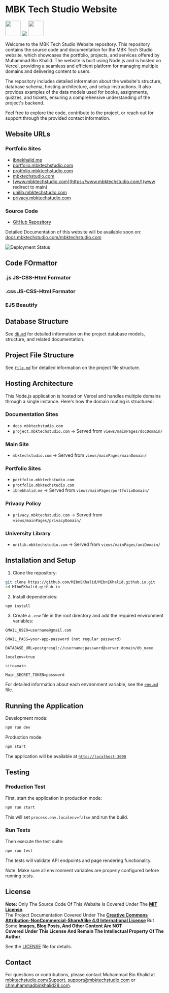 # MBK Tech Studio Website 
<img height=48px src="https://img.icons8.com/?size=48&id=Pxe6MGswB8pX&format=png"/>   <img src="https://skillicons.dev/icons?i=html,css,js,nodejs,vercel,postgres"/>  <img height=48px src="https://console.neon.tech/favicon/favicon.svg"/>  

Welcome to the MBK Tech Studio Website repository. This repository contains the source code and documentation for the MBK Tech Studio website, which showcases the portfolio, projects, and services offered by Muhammad Bin Khalid. The website is built using Node.js and is hosted on Vercel, providing a seamless and efficient platform for managing multiple domains and delivering content to users.

The repository includes detailed information about the website's structure, database schema, hosting architecture, and setup instructions. It also provides examples of the data models used for books, assignments, quizzes, and tickets, ensuring a comprehensive understanding of the project's backend.

Feel free to explore the code, contribute to the project, or reach out for support through the provided contact information.

## Website URLs

### Portfolio Sites
- [ibnekhalid.me](https://ibnekhalid.me/)
- [portfolio.mbktechstudio.com](https://portfolio.mbktechstudio.com/)
- [protfolio.mbktechstudio.com](https://protfolio.mbktechstudio.com/) 
- [mbktechstudio.com](https://mbktechstudio.com/)
- [www.mbktechstudio.com](https://www.mbktechstudio.com/)(www redirect to main) 
- [unilib.mbktechstudio.com](https://unilib.mbktechstudio.com/)
- [privacy.mbktechstudio.com](https://privacy.mbktechstudio.com/)

### Source Code
- [GitHub Repository](https://github.com/MIbnEKhalid/MIbnEKhalid.github.io/)

Detailed Documentation of this website will be available soon on: [docs.mbktechstudio.com/mbktechstudio.com](https://docs.mbktechstudio.com/mbktechstudio.com)

![Deployment Status](https://readme.deploystatus.mbktechstudio.com/?platform=github&user=mibnekhalid&repo=MIbnEKhalid.github.io&background=333333&hide_border=false&border=ff0&width=200&height=50)

## Code FOrmattor
### .js JS-CSS-Html Formator
### .css JS-CSS-Html Formator
###  EJS Beautify

## Database Structure

See [`db.md`](documentation/db.md) for detailed information on the project database models, structure, and related documentation.

## Project File Structure

See [`file.md`](documentation/file.md) for detailed information on the project file structure.

## Hosting Architecture

This Node.js application is hosted on Vercel and handles multiple domains through a single instance. Here's how the domain routing is structured:

### Documentation Sites
- `docs.mbktechstudio.com`
- `project.mbktechstudio.com`
→ Served from `views/mainPages/docDomain/`

### Main Site
- `mbktechstudio.com` 
→ Served from `views/mainPages/mainDomain/`

### Portfolio Sites
- `portfolio.mbktechstudio.com`
- `protfolio.mbktechstudio.com`
- `ibnekhalid.me`
→ Served from `views/mainPages/portfolioDomain/`

### Privacy Policy
- `privacy.mbktechstudio.com`
→ Served from `views/mainPages/privacyDomain/`

### University Library
- `unilib.mbktechstudio.com`
→ Served from `views/mainPages/uniDomain/`

## Installation and Setup

1. Clone the repository:
```bash
git clone https://github.com/MIbnEKhalid/MIbnEKhalid.github.io.git
cd MIbnEKhalid.github.io
```

2. Install dependencies:
```bash
npm install
```

3. Create a `.env` file in the root directory and add the required environment variables:
```env
GMAIL_USER=username@gmail.com

GMAIL_PASS=your-app-password (not regular password)

DATABASE_URL=postgresql://username:password@server.domain/db_name

localenv=true

site=main

Main_SECRET_TOKEN=password

```

For detailed information about each environment variable, see the [`env.md`](documentation/env.md) file.

## Running the Application

Development mode:
```bash
npm run dev
```

Production mode:
```bash
npm start
```

The application will be available at [`http://localhost:3000`](http://localhost:3000)

## Testing

### Production Test
First, start the application in production mode:
```bash
npm run start
```
This will set `process.env.localenv=false` and run the build.

### Run Tests
Then execute the test suite:
```bash
npm run test
```
The tests will validate API endpoints and page rendering functionality.

Note: Make sure all environment variables are properly configured before running tests.

## License

**Note:** Only The Source Code Of This Website Is Covered Under The **[MIT License](https://opensource.org/license/mit)**.  
The Project Documentation Covered Under The **[Creative Commons Attribution-NonCommercial-ShareAlike 4.0 International License](https://creativecommons.org/licenses/by-nc-sa/4.0/)** But Some **Images, Blog Posts, And Other Content Are NOT  
Covered Under This License And Remain The Intellectual Property Of The Author**.

See the [LICENSE](LICENSE) file for details.
 
## Contact

For questions or contributions, please contact Muhammad Bin Khalid at [mbktechstudio.com/Support](https://mbktechstudio.com/Support/?Project=MIbnEKhalidWeb), [support@mbktechstudio.com](mailto:support@mbktechstudio.com) or [chmuhammadbinkhalid28.com](mailto:chmuhammadbinkhalid28.com). 





<!-- 
## Documentation License

The project documentation is available under the [Creative Commons Attribution-NonCommercial-ShareAlike 4.0 International License](https://creativecommons.org/licenses/by-nc-sa/4.0/). You may share and adapt the documentation for non-commercial purposes, as long as you give appropriate credit and distribute your contributions under the same license.

---

**Note:** Only The Source Code Of This Website Is Covered Under The MIT License.  
The Project Documentation Covered Under The Creative Commons Attribution-NonCommercial-ShareAlike 4.0 International License **But Some Images, Blog Posts, And Other Content Are NOT  
Covered Under This License And Remain The Intellectual Property Of The Author**.
-->